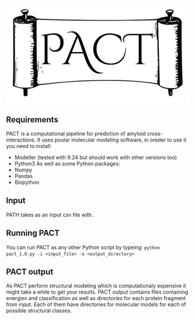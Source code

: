 ![Alt text](logo_v1_bg.png)
## Requirements
PACT is a computational pipeline for prediction of amyloid cross-interactions. It uses poular molecular modeling software, in oreder to use it you need to install:
* Modeller (tested with 9.24 but should work with other versions too)
* Python3
As well as some Python packages:
* Numpy
* Pandas
* Biopython
## Input
PATH takes as an input csv file with .
## Running PACT
You can run PACT as any other Python script by typeing:
`python pact_1.0.py -i <input_file> -o <output_directory>`
## PACT output
As PACT perform structural modeling which is computationaly expensive it might take a while to get your results. PACT output contains files containing energies and classification as well as directories for each protein fragment from input. Each of them have directories for molecular models for each of possible structural classes.
